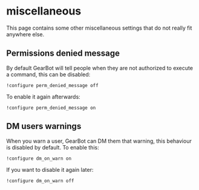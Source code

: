 # miscellaneous
This page contains some other miscellaneous settings that do not really fit anywhere else.

## Permissions denied message
By default GearBot will tell people when they are not authorized to execute a command, this can be disabled:
```
!configure perm_denied_message off
```
To enable it again afterwards:
```
!configure perm_denied_message on
```

## DM users warnings
When you warn a user, GearBot can DM them that warning, this behaviour is disabled by default.
To enable this:
```
!configure dm_on_warn on
```

If you want to disable it again later:
```
!configure dm_on_warn off
```

